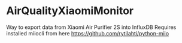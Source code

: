 # AirQualityXiaomiMonitor
Way to export data from Xiaomi Air Purifier 2S into InfluxDB
Requires installed miiocli from here https://github.com/rytilahti/python-miio
